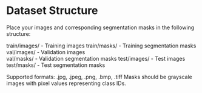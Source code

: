 # Dataset Structure

Place your images and corresponding segmentation masks in the following structure:

train/images/    - Training images
train/masks/     - Training segmentation masks
val/images/      - Validation images  
val/masks/       - Validation segmentation masks
test/images/     - Test images
test/masks/      - Test segmentation masks

Supported formats: .jpg, .jpeg, .png, .bmp, .tiff
Masks should be grayscale images with pixel values representing class IDs.

